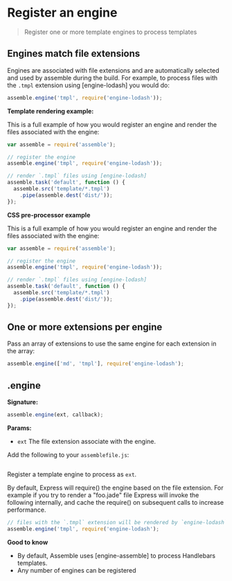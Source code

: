 # Register an engine

> Register one or more template engines to process templates

## Engines match file extensions

Engines are associated with file extensions and are automatically selected and used by assemble during the build. For example, to process files with the `.tmpl` extension using [engine-lodash] you would do:

```js
assemble.engine('tmpl', require('engine-lodash'));
```

**Template rendering example:**

This is a full example of how you would register an engine and render the files associated with the engine:

```js
var assemble = require('assemble');

// register the engine
assemble.engine('tmpl', require('engine-lodash'));

// render `.tmpl` files using [engine-lodash]
assemble.task('default', function () {
  assemble.src('template/*.tmpl')
    .pipe(assemble.dest('dist/'));
});
```

**CSS pre-processor example**

This is a full example of how you would register an engine and render the files associated with the engine:

```js
var assemble = require('assemble');

// register the engine
assemble.engine('tmpl', require('engine-lodash'));

// render `.tmpl` files using [engine-lodash]
assemble.task('default', function () {
  assemble.src('template/*.tmpl')
    .pipe(assemble.dest('dist/'));
});
```



## One or more extensions per engine

Pass an array of extensions to use the same engine for each extension in the array:

```js
assemble.engine(['md', 'tmpl'], require('engine-lodash');
```

## .engine

**Signature:**

```js
assemble.engine(ext, callback);
```

**Params:**

- `ext` The file extension associate with the engine.


Add the following to your `assemblefile.js`:

```js
```

Register a template engine to process  as `ext`.

By default, Express will require() the engine based on the file extension. For example if you try to render a "foo.jade" file Express will invoke the following internally, and cache the require() on subsequent calls to increase performance.

```js
// files with the `.tmpl` extension will be rendered by `engine-lodash`
assemble.engine('tmpl', require('engine-lodash');
```


**Good to know**

- By default, Assemble uses [engine-assemble] to process Handlebars templates. 
- Any number of engines can be registered
